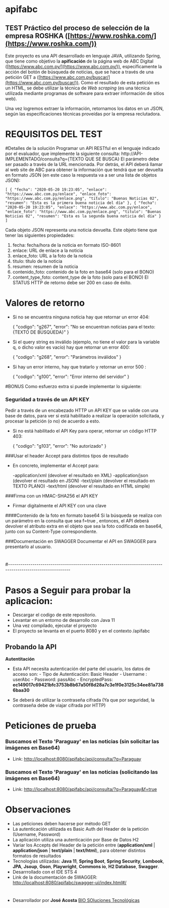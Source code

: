 # apifabc

## TEST Práctico del proceso de selección de la empresa ROSHKA ([https://www.roshka.com/](https://www.roshka.com/))
Este proyecto es una API desarrollado en lenguaje JAVA, utilizando Spring, que tiene como objetivo la **apificación** de la página web de ABC Digital ([https://www.abc.com.py/](https://www.abc.com.py/)), específicamente la acción del botón de búsqueda de noticias, que se hace a través de una petición GET a ([https://www.abc.com.py/buscar/](https://www.abc.com.py/buscar/)). 
Como el resultado de esta petición es un HTML, se debe utilizar la técnica de *Web scraping* (es una técnica utilizada mediante programas de software para extraer información de sitios web).

Una vez logremos extraer la información, retornamos los datos en un JSON, según las especificaciones técnicas proveídas por la empresa reclutadora.


# REQUISITOS DEL TEST

#Detalles de la solución
Programar un API RESTful en el lenguaje indicado por el evaluador, que implemente la siguiente consulta:
http://API-IMPLEMENTADO/consulta?q={TEXTO QUE SE BUSCA}
El parámetro debe ser pasado a través de la URL mencionada. Por detrás, el API deberá llamar al web site de ABC para obtener la información que tendrá que ser
devuelta en formato JSON (en este caso la respuesta va a ser una lista de objetos JSON):

	[ { "fecha": "2020-05-20 19:23:05", "enlace": "https://www.abc.com.py/enlace", "enlace_foto": "https://www.abc.com.py/enlace.png", "titulo": "Buenas Noticias 02", "resumen": "Esta es la primera buena noticia del día" }, { "fecha": "2020-05-20 19:23:05", "enlace": "https://www.abc.com.py/enlace", "enlace_foto": "https://www.abc.com.py/enlace.png", "titulo": "Buenas Noticias 02", "resumen": "Esta es la segunda buena noticia del día" } ]

Cada objeto JSON representa una noticia devuelta. Este objeto tiene que tener las siguientes propiedades:
1. fecha: fecha/hora de la noticia en formato ISO-8601
2. enlace: URL de enlace a la noticia
3. enlace_foto: URL a la foto de la noticia
4. titulo: título de la noticia
5. resumen: resumen de la noticia
6. contenido_foto: contenido de la foto en base64 (solo para el BONO)
7. content_type_foto: content_type de la foto (solo para el BONO)
El STATUS HTTP de retorno debe ser 200 en caso de éxito.

# Valores de retorno
* Si no se encuentra ninguna noticia hay que retornar un error 404:

	{ "codigo": "g267", "error": "No se encuentran noticias para el texto: {TEXTO DE BÚSQUEDA}" }

* Si el query string es inválido (ejemplo, no tiene el valor para la variable q, o dicho valor es vacío) hay que retornar un error 400:

	{ "codigo": "g268", "error": "Parámetros inválidos" }

* Si hay un error interno, hay que tratarlo y retornar un error 500 :

	{ "codigo": "g100", "error": "Error interno del servidor" }


#BONUS
Como esfuerzo extra si puede implementar lo siguiente:

### Seguridad a través de un API KEY
Pedir a través de un encabezado HTTP un API KEY que se valide con una base de datos, para ver si está habilitado a realizar la operación solicitada, y procesar la petición (o no) de acuerdo a esto.

* Si no está habilitado el API Key para operar, retornar un código HTTP 403: 

	{ "codigo": "g103", "error": "No autorizado" }
 	
###Usar el header Accept para distintos tipos de resultado
* En concreto, implementar el Accept para:

	-application/xml (devolver el resultado en XML)
	-application/json (devolver el resultado en JSON)
	-text/plain (devolver el resultado en TEXTO PLANO)
	-text/html (devolver el resultado en HTML simple)

###Firma con un HMAC-SHA256 el API KEY
- Firmar digitalmente el API KEY con una clave

####Contenido de la foto en formato base64
Si la búsqueda se realiza con un parámetro en la consulta que sea f=true , entonces, el API deberá devolver el atributo extra en el objeto que sea la foto codificada en base64, junto con su Content-Type correspondiente.

###Documentación en SWAGGER
Documentar el API en SWAGGER para presentarlo al usuario.

# 
# 
#------------------------------------------------------------------------------------------------------------

# 

# Pasos a Seguir para probar la aplicacion:
* Descargar el codigo de este repositorio.
* Levantar en un entorno de desarrollo con Java 11
* Una vez compilado, ejecutar el proyecto
* El proyecto se levanta en el puerto 8080 y en el contexto /apifabc

## Probando la API

**Autentitación**
* Esta API necesita autenticación del parte del usuario, los datos de acceso son:
		- Tipo de Autenticación: Basic Header
		- Username : userAbc
		- Password: passAbc
		- EncryptedPass: **ec149017c69421bfc3753b8b67a50f8d28a7c3e1f0e3125c34ee81a7386baa30**
		
* Se deberá de utilizar la contraseña cifrada (Ya que por seguridad, la contraseña debe de viajar cifrada por HTTP)


# Peticiones de prueba
### Buscamos el Texto 'Paraguay' en las noticias (sin solicitar las imágenes en Base64)

- Link: [http://localhost:8080/apifabc/api/consulta/?q=Paraguay](http://localhost:8080/apifabc/api/consulta/?q=Paraguay)

### Buscamos el Texto 'Paraguay' en las noticias (solicitando las imágenes en Base64)

- Link: [http://localhost:8080/apifabc/api/consulta/?q=Paraguay&f=true](http://localhost:8080/apifabc/api/consulta/?q=Paraguay&f=true)


# Observaciones
* Las peticiones deben hacerse por método GET
* La autenticación utilizada es Basic Auth del Header de la petición (Username, Password)
* La aplicación utiliza una autenticación por Base de Datos H2
* Variar los Accepts del Header de la petición entre (**application/xml** | **application/json** | **text/plain** | **text/html**), para obtener distintos formatos de resultados
* Tecnologías utilizadas: **Java 11**, **Spring Boot**, **Spring Security**, **Lombook**, **JPA**, **Jsoup**, **Gson**, **Playwright**, **Commons io**, **H2 Database**, **Swagger**.
* Desarrrollado con el IDE STS 4
* Link de la documentación de SWAGGER: [http://localhost:8080/apifabc/swagger-ui/index.html#/](http://localhost:8080/apifabc/swagger-ui/index.html#/)




# 
# 
# 
* Desarrollador por **José Acosta** [BIO SOluciones Tecnológicas](https://acrajovi.bio.com.py/)

